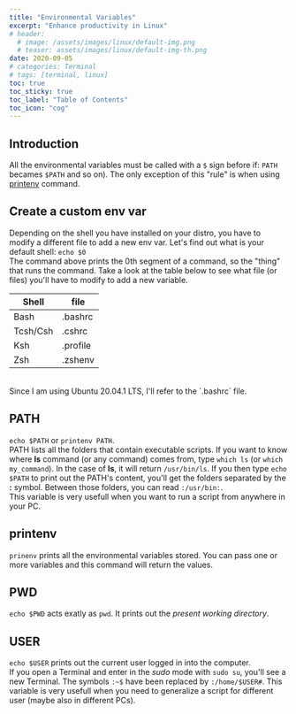 ```yaml
---
title: "Environmental Variables"
excerpt: "Enhance productivity in Linux"
# header:
  # image: /assets/images/linux/default-img.png
  # teaser: assets/images/linux/default-img-th.png
date: 2020-09-05
# categories: Terminal
# tags: [terminal, linux]
toc: true
toc_sticky: true
toc_label: "Table of Contents"
toc_icon: "cog"
---
```


## Introduction
All the environmental variables must be called with a `$` sign before if: `PATH` becames `$PATH` and so on). The only exception of this "rule" is when using [printenv](#printenv) command.

## Create a custom env var
Depending on the shell you have installed on your distro, you have to modify a different file to add a new env var. Let's find out what is your default shell: `echo $0`<br>
The command above prints the 0th segment of a command, so the "thing" that runs the command. Take a look at the table below to see what file (or files) you'll have to modify to add a new variable.

| Shell    	| file     	|
|----------	|----------	|
| Bash     	| .bashrc  	|
| Tcsh/Csh 	| .cshrc   	|
| Ksh      	| .profile 	|
| Zsh      	| .zshenv  	|
<br>
Since I am using Ubuntu 20.04.1 LTS, I'll refer to the `.bashrc` file.

## PATH
`echo $PATH` or `printenv PATH`.<br>
PATH lists all the folders that contain executable scripts. If you want to know where **ls** command (or any command) comes from, type `which ls` (or `which my_command`). In the case of **ls**, it will return `/usr/bin/ls`. If you then type `echo $PATH` to print out the PATH's content, you'll get the folders separated by the **:** symbol. Between those folders, you can read `:/usr/bin:`.<br>
This variable is very usefull when you want to run a script from anywhere in your PC.

## printenv
`prinenv` prints all the environmental variables stored. You can pass one or more variables and this command will return the values. 

## PWD
`echo $PWD` acts exatly as `pwd`. It prints out the *present working directory*. 

## USER
`echo $USER` prints out the current user logged in into the computer.<br>
If you open a Terminal and enter in the *sudo* mode with `sudo su`, you'll see a new Terminal. The symbols `:~$` have been replaced by `:/home/$USER#`. This variable is very usefull when you need to generalize a script for different user (maybe also in different PCs).